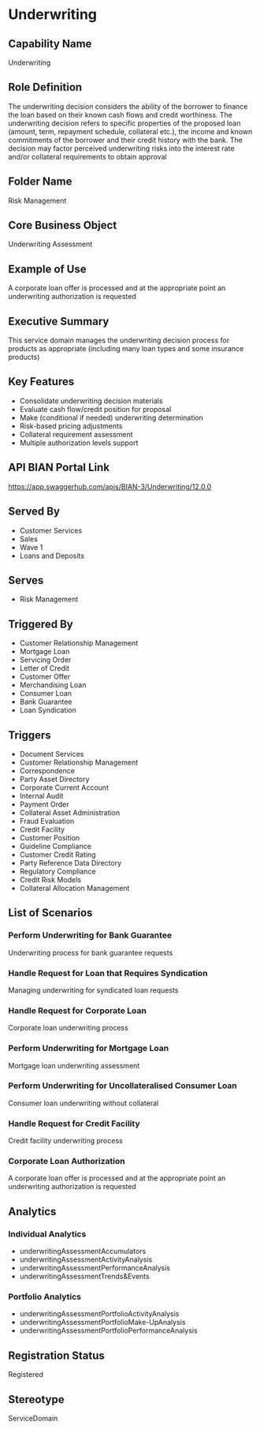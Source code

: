 # Underwriting

## Capability Name
Underwriting

## Role Definition
The underwriting decision considers the ability of the borrower to finance the loan based on their known cash flows and credit worthiness. The underwriting decision refers to specific properties of the proposed loan (amount, term, repayment schedule, collateral etc.), the income and known commitments of the borrower and their credit history with the bank. The decision may factor perceived underwriting risks into the interest rate and/or collateral requirements to obtain approval

## Folder Name
Risk Management

## Core Business Object
Underwriting Assessment

## Example of Use
A corporate loan offer is processed and at the appropriate point an underwriting authorization is requested

## Executive Summary
This service domain manages the underwriting decision process for products as appropriate (including many loan types and some insurance products)

## Key Features
- Consolidate underwriting decision materials
- Evaluate cash flow/credit position for proposal
- Make (conditional if needed) underwriting determination
- Risk-based pricing adjustments
- Collateral requirement assessment
- Multiple authorization levels support

## API BIAN Portal Link
https://app.swaggerhub.com/apis/BIAN-3/Underwriting/12.0.0

## Served By
- Customer Services
- Sales
- Wave 1
- Loans and Deposits

## Serves
- Risk Management

## Triggered By
- Customer Relationship Management
- Mortgage Loan
- Servicing Order
- Letter of Credit
- Customer Offer
- Merchandising Loan
- Consumer Loan
- Bank Guarantee
- Loan Syndication

## Triggers
- Document Services
- Customer Relationship Management
- Correspondence
- Party Asset Directory
- Corporate Current Account
- Internal Audit
- Payment Order
- Collateral Asset Administration
- Fraud Evaluation
- Credit Facility
- Customer Position
- Guideline Compliance
- Customer Credit Rating
- Party Reference Data Directory
- Regulatory Compliance
- Credit Risk Models
- Collateral Allocation Management

## List of Scenarios

### Perform Underwriting for Bank Guarantee
Underwriting process for bank guarantee requests

### Handle Request for Loan that Requires Syndication
Managing underwriting for syndicated loan requests

### Handle Request for Corporate Loan
Corporate loan underwriting process

### Perform Underwriting for Mortgage Loan
Mortgage loan underwriting assessment

### Perform Underwriting for Uncollateralised Consumer Loan
Consumer loan underwriting without collateral

### Handle Request for Credit Facility
Credit facility underwriting process

### Corporate Loan Authorization
A corporate loan offer is processed and at the appropriate point an underwriting authorization is requested

## Analytics

### Individual Analytics
- underwritingAssessmentAccumulators
- underwritingAssessmentActivityAnalysis
- underwritingAssessmentPerformanceAnalysis
- underwritingAssessmentTrends&Events

### Portfolio Analytics
- underwritingAssessmentPortfolioActivityAnalysis
- underwritingAssessmentPortfolioMake-UpAnalysis
- underwritingAssessmentPortfolioPerformanceAnalysis

## Registration Status
Registered

## Stereotype
ServiceDomain